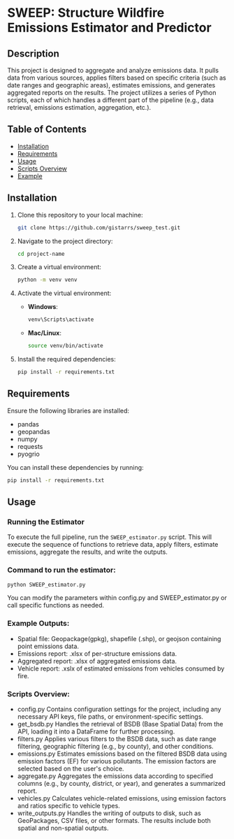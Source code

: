 # SWEEP: Structure Wildfire Emissions Estimator and Predictor

## Description
This project is designed to aggregate and analyze emissions data. It pulls data from various sources, applies filters based on specific criteria (such as date ranges and geographic areas), estimates emissions, and generates aggregated reports on the results. The project utilizes a series of Python scripts, each of which handles a different part of the pipeline (e.g., data retrieval, emissions estimation, aggregation, etc.).

## Table of Contents
- [Installation](#installation)
- [Requirements](#requirements)
- [Usage](#usage)
- [Scripts Overview](#scripts-overview)
- [Example](#example)

## Installation

1. Clone this repository to your local machine:

    ```bash
    git clone https://github.com/gistarrs/sweep_test.git
    ```

2. Navigate to the project directory:

    ```bash
    cd project-name
    ```

3. Create a virtual environment:

    ```bash
    python -m venv venv
    ```

4. Activate the virtual environment:
   - **Windows**:
     ```bash
     venv\Scripts\activate
     ```
   - **Mac/Linux**:
     ```bash
     source venv/bin/activate
     ```

5. Install the required dependencies:

    ```bash
    pip install -r requirements.txt
    ```

## Requirements
Ensure the following libraries are installed:
- pandas
- geopandas
- numpy
- requests
- pyogrio

You can install these dependencies by running:

```bash
pip install -r requirements.txt
```

## Usage

### Running the Estimator

To execute the full pipeline, run the `SWEEP_estimator.py` script. This will execute the sequence of functions to retrieve data, apply filters, estimate emissions, aggregate the results, and write the outputs.

### Command to run the estimator:

```bash
python SWEEP_estimator.py
```
You can modify the parameters within config.py and SWEEP_estimator.py or call specific functions as needed.

### Example Outputs:

- Spatial file: Geopackage(gpkg), shapefile (.shp), or geojson containing point emissions data.
- Emissions report: .xlsx of per-structure emissions data.
- Aggregated report: .xlsx of aggregated emissions data.
- Vehicle report: .xslx of estimated emissions from vehicles consumed by fire.

### Scripts Overview:

- config.py
Contains configuration settings for the project, including any necessary API keys, file paths, or environment-specific settings.
- get_bsdb.py
Handles the retrieval of BSDB (Base Spatial Data) from the API, loading it into a DataFrame for further processing.
- filters.py
Applies various filters to the BSDB data, such as date range filtering, geographic filtering (e.g., by county), and other conditions.
- emissions.py
Estimates emissions based on the filtered BSDB data using emission factors (EF) for various pollutants. The emission factors are selected based on the user's choice.
- aggregate.py
Aggregates the emissions data according to specified columns (e.g., by county, district, or year), and generates a summarized report.
- vehicles.py
Calculates vehicle-related emissions, using emission factors and ratios specific to vehicle types.
- write_outputs.py
Handles the writing of outputs to disk, such as GeoPackages, CSV files, or other formats. The results include both spatial and non-spatial outputs.

